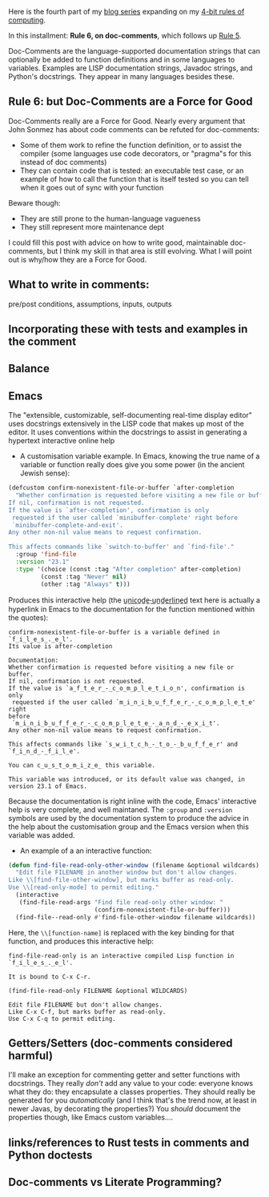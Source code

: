 <!-- 
.. title: 4-bit Rules of Computing, Part 3
.. slug: 4-bit-rules-of-computing-part-3
.. date: 2015-07-22 22:17 UTC+10:00 
.. tags: draft, 4-bit-rules, tip, comments, literate
.. category: lore
.. link: 
.. description: Mike's 4-bit rules explained, part 3
.. type: text
--> 

Here is the fourth part of my [blog series](/tags/4-bit-rules.html) expanding on 
my
[4-bit rules of computing](/pg/4-bit-rules.html).

In this installment:  **Rule 6, on doc-comments**, which follows up [Rule 
5](/blog/4-bit-rules-of-computing-part-2.html).

Doc-Comments are the language-supported documentation strings that can
optionally be added to function definitions and in some languages to variables. 
Examples are LISP documentation strings, Javadoc strings, and Python's docstrings. They
appear in many languages besides these.



<!-- TEASER_END -->

**Rule 6**: but Doc-Comments are a Force for Good
----

Doc-Comments really are a Force for Good. Nearly every argument that John
Sonmez has about code comments can be refuted for doc-comments:

* Some of them work to refine the function definition, or to assist
  the compiler (some languages use code decorators, or "pragma"s for
  this instead of doc comments)
* They can contain code that is tested: an executable test case, or an
  example of how to call the function that is itself tested so you can
  tell when it goes out of sync with your function

Beware though:

* They are still prone to the human-language vagueness
* They still represent more maintenance dept

I could fill this post with advice on how to write good, maintainable
doc-comments, but I think my skill in that area is still
evolving. What I will point out is why/how they are a Force for Good.

What to write in comments:
----

pre/post conditions, assumptions, inputs,
outputs

Incorporating these with tests and examples in the comment
----


Balance
----

Emacs
----

The "extensible, customizable, self-documenting real-time display editor" uses 
docstrings extensively in the LISP code that makes up most of the editor. It 
uses conventions within the docstrings to assist in generating a hypertext 
interactive online help

 * A customisation variable example. In Emacs, knowing the true name of a 
variable or function really does give you some power (in the ancient Jewish 
sense):
 
```lisp
(defcustom confirm-nonexistent-file-or-buffer `after-completion
  "Whether confirmation is requested before visiting a new file or buffer.
If nil, confirmation is not requested.
If the value is `after-completion', confirmation is only
 requested if the user called `minibuffer-complete' right before
 `minibuffer-complete-and-exit'.
Any other non-nil value means to request confirmation.

This affects commands like `switch-to-buffer' and `find-file'."
  :group 'find-file
  :version "23.1"
  :type '(choice (const :tag "After completion" after-completion)
		 (const :tag "Never" nil)
		 (other :tag "Always" t)))

```

Produces this interactive help (the u̲n̲i̲c̲o̲d̲e̲-̲u̲n̲d̲e̲r̲l̲i̲n̲e̲d̲ text 
here is actually a hyperlink in Emacs to the documentation for the function 
mentioned within the quotes):


```text
confirm-nonexistent-file-or-buffer is a variable defined in `f̲i̲l̲e̲s̲.̲e̲l'.
Its value is after-completion

Documentation:
Whether confirmation is requested before visiting a new file or buffer.
If nil, confirmation is not requested.
If the value is `a̲f̲t̲e̲r̲-̲c̲o̲m̲p̲l̲e̲t̲i̲o̲n', confirmation is only
 requested if the user called `m̲i̲n̲i̲b̲u̲f̲f̲e̲r̲-̲c̲o̲m̲p̲l̲e̲t̲e' right 
before
 `m̲i̲n̲i̲b̲u̲f̲f̲e̲r̲-̲c̲o̲m̲p̲l̲e̲t̲e̲-̲a̲n̲d̲-̲e̲x̲i̲t'.
Any other non-nil value means to request confirmation.

This affects commands like `s̲w̲i̲t̲c̲h̲-̲t̲o̲-̲b̲u̲f̲f̲e̲r' and 
`f̲i̲n̲d̲-̲f̲i̲l̲e'.

You can c̲u̲s̲t̲o̲m̲i̲z̲e̲ this variable.

This variable was introduced, or its default value was changed, in
version 23.1 of Emacs.
```

Because the documentation is right inline with the code, Emacs' interactive help 
is very complete, and well maintaned. The `:group` and `:version` symbols are 
used by the documentation system to produce the advice in the help about the 
customisation group and the Emacs version when this variable was added.

 * An example of a an interactive function:
 
```lisp
(defun find-file-read-only-other-window (filename &optional wildcards)
  "Edit file FILENAME in another window but don't allow changes.
Like \\[find-file-other-window], but marks buffer as read-only.
Use \\[read-only-mode] to permit editing."
  (interactive
   (find-file-read-args "Find file read-only other window: "
                        (confirm-nonexistent-file-or-buffer)))
  (find-file--read-only #'find-file-other-window filename wildcards))
```

Here, the `\\[function-name]` is replaced with the key binding for that 
function, and produces this interactive help:

```text
find-file-read-only is an interactive compiled Lisp function in 
`f̲i̲l̲e̲s̲.̲e̲l'.

It is bound to C-x C-r.

(find-file-read-only FILENAME &optional WILDCARDS)

Edit file FILENAME but don't allow changes.
Like C-x C-f, but marks buffer as read-only.
Use C-x C-q to permit editing.
```



Getters/Setters (doc-comments considered harmful)
----

I'll make an exception for commenting getter and setter functions with 
docstrings. They really *don't* add any value to your code: everyone knows what 
they do: they encapsulate a classes properties. They should really be generated 
for you *automatically* (and I think that's the trend now, at least in newer 
Javas, by decorating the properties?) You *should* document the properties 
though, like Emacs custom variables&hellip;.

links/references to Rust tests in comments and Python doctests
----

Doc-comments vs Literate Programming?
----
